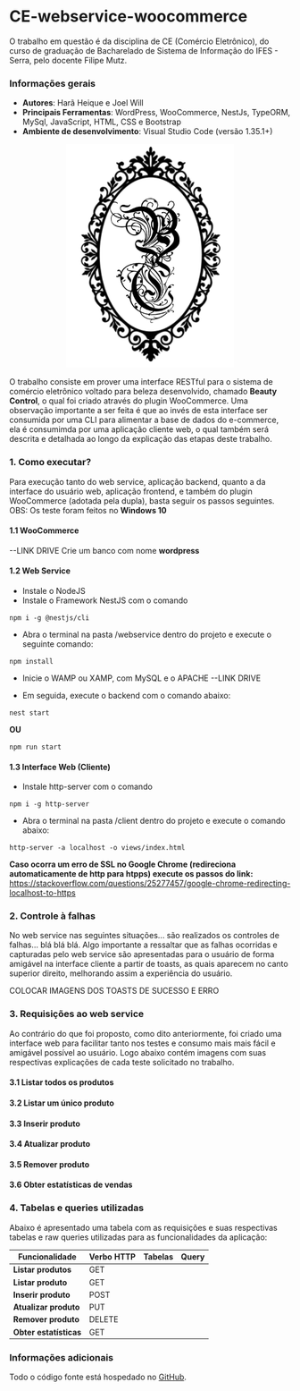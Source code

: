 # CE-webservice-woocommerce
O trabalho em questão é da disciplina de CE (Comércio Eletrônico), do curso de graduação de Bacharelado de Sistema de Informação do IFES - Serra, pelo docente Filipe Mutz.

### Informações gerais
- **Autores**: Harã Heique e Joel Will
- **Principais Ferramentas**:  WordPress, WooCommerce, NestJs, TypeORM, MySql, JavaScript, HTML, CSS e Bootstrap
- **Ambiente de desenvolvimento**: Visual Studio Code (versão 1.35.1+)

<p align="center">
    <img src="./docs/images/logo.png" alt="logo da marca" title="Logo Beauty Control" width="300" height="400"/>
</p>

O trabalho consiste em prover uma interface RESTful para o sistema de comércio eletrônico voltado para beleza desenvolvido, chamado **Beauty Control**, o qual foi criado através do plugin WooCommerce.
Uma observação importante a ser feita é que ao invés de esta interface ser consumida por uma CLI para alimentar a base de dados do e-commerce, ela é consumimda por uma aplicação cliente web, o qual também será descrita e detalhada ao longo da explicação das etapas deste trabalho.

### 1. Como executar?
Para execução tanto do web service, aplicação backend, quanto a da interface do usuário web, aplicação frontend, e também do plugin WooCommerce (adotada pela dupla), basta seguir os passos seguintes. OBS: Os teste foram feitos no **Windows 10**

#### 1.1 WooCommerce
--LINK DRIVE
Crie um banco com nome **wordpress**

#### 1.2 Web Service
- Instale o NodeJS
- Instale o Framework NestJS com o comando
```console
npm i -g @nestjs/cli
```
- Abra o terminal na pasta /webservice dentro do projeto e execute o seguinte comando:
```console
npm install
```

- Inicie o WAMP ou XAMP, com MySQL e o APACHE
--LINK DRIVE

- Em seguida, execute o backend com o comando abaixo:
```console
nest start 
```
**OU**
```console
npm run start
```

#### 1.3 Interface Web (Cliente)
- Instale http-server com o comando
```console
npm i -g http-server
```

- Abra o terminal na pasta /client dentro do projeto e execute o comando abaixo:
```console
http-server -a localhost -o views/index.html
```

**Caso ocorra um erro de SSL no Google Chrome (redireciona automaticamente de http para htpps) execute os passos do link:** https://stackoverflow.com/questions/25277457/google-chrome-redirecting-localhost-to-https


### 2. Controle à falhas
No web service nas seguintes situações... são realizados os controles de falhas... blá blá blá. Algo importante a ressaltar que as falhas ocorridas e capturadas pelo web service são apresentadas para o usuário de forma amigável na interface cliente a partir de toasts, as quais aparecem no canto superior direito, melhorando assim a experiência do usuário. 

COLOCAR IMAGENS DOS TOASTS DE SUCESSO E ERRO


### 3. Requisições ao web service
Ao contrário do que foi proposto, como dito anteriormente, foi criado uma interface web para facilitar tanto nos testes e consumo mais mais fácil e amigável possível ao usuário. Logo abaixo contém imagens com suas respectivas explicações de cada teste solicitado no trabalho.

#### 3.1 Listar todos os produtos

#### 3.2 Listar um único produto

#### 3.3 Inserir produto

#### 3.4 Atualizar produto

#### 3.5 Remover produto

#### 3.6 Obter estatísticas de vendas


### 4. Tabelas e queries utilizadas
Abaixo é apresentado uma tabela com as requisições e suas respectivas tabelas e raw queries utilizadas para as funcionalidades da aplicação:

Funcionalidade|Verbo HTTP|Tabelas|Query
---|---|---|---
**Listar produtos**|GET||
**Listar produto**|GET||
**Inserir produto**|POST||
**Atualizar produto**|PUT||
**Remover produto**|DELETE||
**Obter estatísticas**|GET||


### Informações adicionais
Todo o código fonte está hospedado no [GitHub](https://github.com/HaraHeique/CE-webservice-woocommerce).



  



